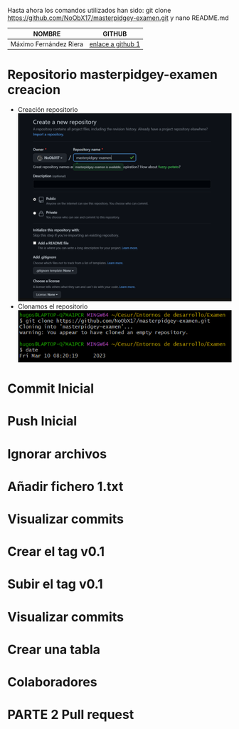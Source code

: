 Hasta ahora los comandos utilizados han sido: 
git clone https://github.com/NoObX17/masterpidgey-examen.git y nano README.md

|NOMBRE                |GITHUB                                              |
|----------------------|------------------------------------------------------------|
|Máximo Fernández Riera|[enlace a github 1](https://github.com/maximofernandezriera)|

# Repositorio masterpidgey-examen creacion
* Creación repositorio
![imagenRepo](https://github.com/NoObX17/masterpidgey-examen/blob/main/capturas/Captura.PNG)
* Clonamos el repositorio
![imagenClone](https://github.com/NoObX17/masterpidgey-examen/blob/main/capturas/CapturaClone.PNG)

# Commit Inicial

# Push Inicial

# Ignorar archivos

# Añadir fichero 1.txt

# Visualizar commits

# Crear el tag v0.1

# Subir el tag v0.1

# Visualizar commits

# Crear una tabla

# Colaboradores

# PARTE 2 Pull request
